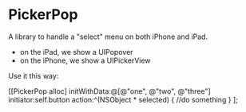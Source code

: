 PickerPop
=========

A library to handle a "select" menu on both iPhone and iPad.

- on the iPad, we show a UIPopover
- on the iPhone, we show a UIPickerView

Use it this way:

[[PickerPop alloc] initWithData:@[@"one", @"two", @"three"] initiator:self.button action:^(NSObject * selected) {
        //do something
    } ];
